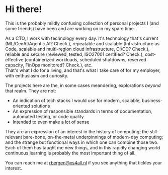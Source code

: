 # Hi there!

This is the probably mildly confusing collection of personal projects I (and some friends) have been and are working on in my spare time. 

As a CTO, I work with technology every day. It's technology that's current (ML/GenAI/Agentic AI? Check.), repeatable and scalable (Infrastructure as Code, scalable and multi-region cloud infrastructure, CI/CD? Check.), reliable and secure (reviewed, tested, ISO27001 certified? Check.), cost-effective (containerized workloads, scheduled shutdowns, reserved capacity, FinOps monitored? Check.), etc.  
That's what I do for a living, and that's what I take care of for my employer, with enthusiasm and curiosity.

The projects here are the, in some cases meandering, explorations _beyond_ that realm.
They are not:
- An indication of tech stacks I would use for modern, scalable, business-oriented solutions
- An expression of responsible standards in terms of documentation, automated testing, or code quality
- Intended to even make a lot of sense

They are an expression of an interest in the history of computing; the still-relevant bare-bone, on-the-metal underpinnings of modern-day computing; and the strange but functional ways in which one can combine those two.
Each of them has taught me new things, and in this rapidly changing world continuous learning is probably the most important thing of all.

You can reach me at rbergen@xs4all.nl if you see anything that tickles your interest.
